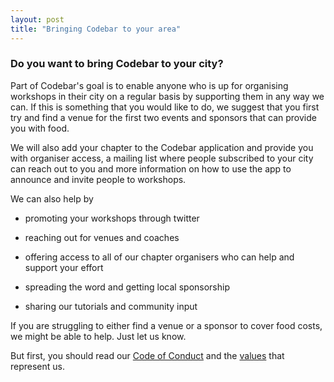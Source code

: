 ```yaml
---
layout: post
title: "Bringing Codebar to your area"
---
```


### Do you want to bring Codebar to your city?

Part of Codebar's goal is to enable anyone who is up for organising workshops in their city on a regular basis by supporting them in any way we can. If this is something that you would like to do, we suggest that you first try and find a venue for the first two events and sponsors that can provide you with food.

We will also add your chapter to the Codebar application and provide you with organiser access, a mailing list where people subscribed to your city can reach out to you and more information on how to use the app to announce and invite people to workshops.

We can also help by

- promoting your workshops through twitter

- reaching out for venues and coaches

- offering access to all of our chapter organisers who can help and support your effort

- spreading the word and getting local sponsorship

- sharing our tutorials and community input


If you are struggling to either find a venue or a sponsor to cover food costs, we might be able to help. Just let us know.

But first, you should read our [Code of Conduct](/codebar-values.html) and the [values](/codebar-values.html) that represent us.

